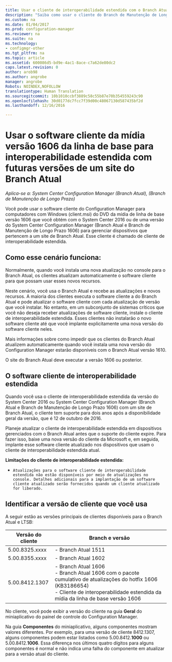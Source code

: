 ```yaml
---
title: Usar o cliente de interoperabilidade estendida com o Branch Atual | Microsoft Docs
description: "Saiba como usar o cliente do Branch de Manutenção de Longo Prazo do Configuration Manager com um site do Branch Atual."
ms.custom: na
ms.date: 01/04/2017
ms.prod: configuration-manager
ms.reviewer: na
ms.suite: na
ms.technology:
- configmgr-other
ms.tgt_pltfrm: na
ms.topic: article
ms.assetid: 600086d5-bd9e-4ac1-8ace-c7a62de80dc2
caps.latest.revision: 0
author: arob98
ms.author: angrobe
manager: angrobe
Robots: NOINDEX,NOFOLLOW
translationtype: Human Translation
ms.sourcegitcommit: 10b1010ccbf3889c58c55b87e70b354559243c90
ms.openlocfilehash: 30d0177dc7fcc7f39d00c48067130d587435bf2d
ms.lasthandoff: 12/16/2016

---
```

# <a name="use-the-client-software-from-the-version-1606-baseline-media-for-extended-interoperability-with-future-versions-of-a-current-branch-site"></a>Usar o software cliente da mídia versão 1606 da linha de base para interoperabilidade estendida com futuras versões de um site do Branch Atual

*Aplica-se a: System Center Configuration Manager (Branch Atual), (Branch de Manutenção de Longo Prazo)*  

Você pode usar o software cliente do Configuration Manager para computadores com Windows (client.msi) do DVD da mídia de linha de base versão 1606 que você obtém com o System Center 2016 ou de uma versão do System Center Configuration Manager (Branch Atual e Branch de Manutenção de Longo Prazo 1606) para gerenciar dispositivos que pertencem a um site de Branch Atual. Esse cliente é chamado de cliente de interoperabilidade estendida.

## <a name="how-this-scenario-works"></a>Como esse cenário funciona:
Normalmente, quando você instala uma nova atualização no console para o Branch Atual, os clientes atualizam automaticamente o software cliente para que possam usar esses novos recursos.

Neste cenário, você usa o Branch Atual e recebe as atualizações e novos recursos. A maioria dos clientes executa o software cliente a do Branch Atual e pode atualizar o software cliente com cada atualização de versão que você instalar. No entanto, em um subconjunto de sistemas críticos que você não deseja receber atualizações de software cliente, instale o cliente de interoperabilidade estendida. Esses clientes não instalarão o novo software cliente até que você implante explicitamente uma nova versão do software cliente neles.

Mais informações sobre como impedir que os clientes do Branch Atual atualizem automaticamente quando você instala uma nova versão do Configuration Manager estarão disponíveis com o Branch Atual versão 1610.

O site do Branch Atual deve executar a versão 1606 ou posterior.

## <a name="the-extended-interoperability-client-software"></a>O software cliente de interoperabilidade estendida
Quando você usa o cliente de interoperabilidade estendida da versão do System Center 2016 ou System Center Configuration Manager (Branch Atual e Branch de Manutenção de Longo Prazo 1606) com um site de Branch Atual, o cliente tem suporte para dois anos após a disponibilidade geral da versão, que é 12 de outubro de 2016.

Planeje atualizar o cliente de interoperabilidade estendida em dispositivos gerenciados com o Branch Atual antes que o suporte do cliente expire. Para fazer isso, baixe uma nova versão do cliente da Microsoft e, em seguida, implante esse software cliente atualizado nos dispositivos que usam o cliente de interoperabilidade estendida atual.

**Limitações do cliente de interoperabilidade estendida:**
-     Atualizações para o software cliente de interoperabilidade estendida não estão disponíveis por meio de atualizações no console. Detalhes adicionais para a implantação de um software cliente atualizado serão fornecidos quando um cliente atualizado for liberado.

## <a name="identify-the-client-version-you-use"></a>Identificar a versão de cliente que você usa
A seguir estão as versões principais de clientes disponíveis para o Branch Atual e LTSB:

|Versão do cliente|Branch e versão |  
|----------------|---------------------|
|5.00.8325.xxxx |    - Branch Atual 1511|
|5.00.8355.xxxx    |- Branch Atual 1602|
|5.00.8412.1307    |- Branch Atual 1606 </br> - Branch Atual 1606 com o pacote cumulativo de atualizações do hotfix 1606 (KB3186654)</br>- Cliente de interoperabilidade estendida da mídia da linha de base versão 1606|  

No cliente, você pode exibir a versão do cliente na guia **Geral** do miniaplicativo do painel de controle do Configuration Manager.

Na guia **Componentes** do miniaplicativo, alguns componentes mostram valores diferentes. Por exemplo, para uma versão de cliente 8412.1307, alguns componentes podem estar listados como 5.00.8412.**1000** ou 5.00.8412.**1006**.  Essa diferença nos últimos quatro dígitos para alguns componentes é normal e não indica uma falha do componente em atualizar para a versão atual do cliente.

